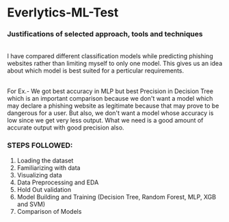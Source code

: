 # Everlytics-ML-Test

### Justifications of selected approach, tools and techniques
<br>I have compared different classification models while predicting phishing websites rather than limiting myself to only one model. This gives us an idea about which model is best suited for a perticular requirements.

<br>For Ex.- We got best accuracy in MLP but best Precision in Decision Tree which is an important comparison because we don't want a model which may declare a phishing website as legitimate because that may prove to be dangerous for a user. But also, we don't want a model whose accuracy is low since we get very less output. What we need is a good amount of accurate output with good precision also.

### STEPS FOLLOWED:
1. Loading the dataset
2. Familiarizing with data
3. Visualizing data
4. Data Preprocessing and EDA
5. Hold Out validation
6. Model Building and Training (Decision Tree, Random Forest, MLP, XGB and SVM)
7. Comparison of Models
